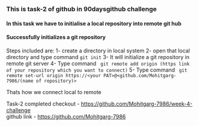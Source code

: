 ### This is task-2 of github in 90daysgithub challenge
#### In this task we have to initialise a local repository into remote git hub

#### Successfully initializes a git repository
Steps included are:
1- create a directory in local system
2- open that local directory and type command ` git init `
3- It will initialize a git repository in remote git server 
4- Type command ` git remote add origin (https link of your repository which you want to connect)`
5- Type command ` git remote set-url origin https://<your PAT>@<github.com/Mohitgarg-7986/(name of repository)>`

Thats how we connect local to remote

Task-2 completed
checkout - https://github.com/Mohitgarg-7986/week-4-challenge  <br>
github link - https://github.com/Mohitgarg-7986

